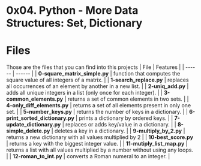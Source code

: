 # 0x04. Python - More Data Structures: Set, Dictionary
# Files
Those are the files that you can find into this projects
| File | Features |
| ------ | ------ |
| **0-square_matrix_simple.py** | function that computes the square value of all integers of a matrix. |
| **1-search_replace.py** | replaces all occurrences of an element by another in a new list. |
| **2-uniq_add.py** | adds all unique integers in a list (only once for each integer). |
| **3-common_elements.py** | returns a set of common elements in two sets. |
| **4-only_diff_elements.py** | returns a set of all elements present in only one set. |
| **5-number_keys.py** | returns the number of keys in a dictionary. |
| **6-print_sorted_dictionary.py** | prints a dictionary by ordered keys. |
| **7-update_dictionary.py** | replaces or adds key/value in a dictionary. |
| **8-simple_delete.py** | deletes a key in a dictionary. |
| **9-multiply_by_2.py** | returns a new dictionary with all values multiplied by 2 |
| **10-best_score.py** | returns a key with the biggest integer value. |
| **11-mutiply_list_map.py** | returns a list with all values multiplied by a number without using any loops. |
| **12-roman_to_int.py** |  converts a Roman numeral to an integer. |